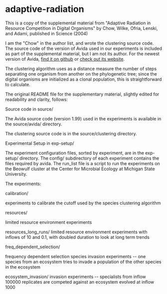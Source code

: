 # adaptive-radiation
This is a copy of the supplemental material from "Adaptive Radiation in Resource Competition in Digital Organisms" by Chow, Wilke, Ofria, Lenski, and Adami, published in Science (2004)

I am the "Chow" in the author list, and wrote the clustering source code. The source code of the version of Avida used in our experiments is included as part of the supplemental material, but I am not its author. For the newest version of Avida, [find it on github](https://github.com/devosoft/avida) or [check out its website](http://avida.devosoft.org/).

The clustering algorithm uses as a distance measure the number of steps separating one organism from another on the phylogenetic tree; since the digital organisms are initialized as a clonal population, this is straightforward to calculate.

The original README file for the supplementary material, slightly edited for readability and clarity, follows:

Source code in source/

The Avida source code (version 1.99) used in the experiments is
available in the source/avida/ directory.

The clustering source code is in the source/clustering directory.



Experimental Setup in exp-setup/

The experiment configuration files, sorted by experiment, are in the
exp-setup/ directory. The config/ subdirectory of each experiment
contains the files required by avida. The run_list file is a script to
run the experiments on the Beowulf cluster at the Center for Microbial
Ecology at Michigan State University.

The experiments:

calibration/

experiments to calibrate the cutoff used by the species clustering algorithm

resources/

limited resource environment experiments

resources_long_runs/
limited resource environment experiments with inflows of 10 and 0.1,
with doubled duration to look at long term trends

freq_dependent_selection/

frequency dependent selection species invasion experiments -- one
species from an ecosystem tries to invade a population of the other
species in the ecosystem

ecosystem_invasion/
invasion experiments -- specialists from inflow 100000 replicates
are competed against an ecosystem evolved at inflow 1000
